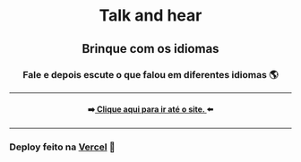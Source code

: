<div align="center">
  <h1>Talk and hear</h1>
</div>

<h2 align="center" >Brinque com os idiomas</h2>
<h3 align="center">Fale e depois escute o que falou em diferentes idiomas 🌎</h3>
<hr />

<h4 align="center">➡️<a target="_blank" href="https://alurakut-zeta-pearl.vercel.app/"> Clique aqui para ir até o site. </a>⬅️</h4>
<hr/>


<h3>Deploy feito na <a href="https://vercel.com/new?utm_source=github&utm_medium=readme&utm_campaign=next-example">Vercel</a> 🖤</h3>
